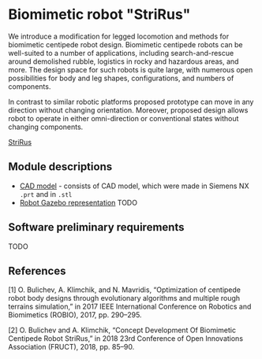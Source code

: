 # Biomimetic robot "StriRus"

We introduce a modification for legged locomotion and methods for biomimetic centipede robot design. Biomimetic centipede robots can be well-suited to a number of applications, including search-and-rescue around demolished rubble, logistics in rocky and hazardous areas, and more. The design space for such robots is quite large, with numerous open possibilities for body and leg shapes, configurations, and numbers of components. 

In contrast to similar robotic platforms proposed prototype can move in any direction without changing orientation. Moreover, proposed design allows robot to operate in either omni-direction or conventional states without changing components.

[StriRus](https://github.com/Lupasic/strirus_full/master/imgs_for_readme/strirus_full_body_omni_iso.png "StiRus in omni-directional state")


## Module descriptions
- [CAD model](https://github.com/Lupasic/strirus_cad_design) - consists of CAD model, which were made in Siemens NX `.prt` and in `.stl`
- [Robot Gazebo representation](https://github.com/Lupasic/strirus_cad_design) TODO



## Software preliminary requirements

TODO


## References
[1] O. Bulichev, A. Klimchik, and N. Mavridis, “Optimization of centipede robot body designs through evolutionary algorithms and multiple rough terrains simulation,” in 2017 IEEE International Conference on Robotics and Biomimetics (ROBIO), 2017, pp. 290–295.

[2] O. Bulichev and A. Klimchik, “Concept Development Of Biomimetic Centipede Robot StriRus,” in 2018 23rd Conference of Open Innovations Association (FRUCT), 2018, pp. 85–90.
